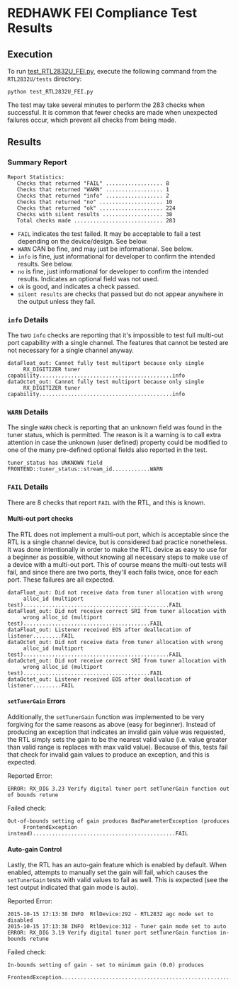 # REDHAWK FEI Compliance Test Results

## Execution

To run [test\_RTL2832U\_FEI.py](test_RTL2832U_FEI.py), execute the following command from the `RTL2832U/tests` directory:

```
python test_RTL2832U_FEI.py
```

The test may take several minutes to perform the 283 checks when successful. It is common that fewer checks are made when unexpected failures occur, which prevent all checks from being made.

## Results

### Summary Report

```
Report Statistics:
   Checks that returned "FAIL" .................. 8
   Checks that returned "WARN" .................. 1
   Checks that returned "info" .................. 2
   Checks that returned "no" .................... 10
   Checks that returned "ok" .................... 224
   Checks with silent results ................... 38
   Total checks made ............................ 283
```

* `FAIL` indicates the test failed. It may be acceptable to fail a test depending on the device/design. See below.
* `WARN` CAN be fine, and may just be informational. See below.
* `info` is fine, just informational for developer to confirm the intended results. See below.
* `no` is fine, just informational for developer to confirm the intended results. Indicates an optional field was not used.
* `ok` is good, and indicates a check passed.
* `silent results` are checks that passed but do not appear anywhere in the output unless they fail.

### `info` Details

The two `info` checks are reporting that it's impossible to test full multi-out port capability with a single channel. The features that cannot be tested are not necessary for a single channel anyway.

```
dataFloat_out: Cannot fully test multiport because only single
     RX_DIGITIZER tuner capability..........................................info
dataOctet_out: Cannot fully test multiport because only single
     RX_DIGITIZER tuner capability..........................................info
```

### `WARN` Details

The single `WARN` check is reporting that an unknown field was found in the tuner status, which is permitted. The reason is it a warning is to call extra attention in case the unknown (user defined) property could be modified to one of the many pre-defined optional fields also reported in the test.
```
tuner_status has UNKNOWN field FRONTEND::tuner_status::stream_id............WARN
```

### `FAIL` Details

There are 8 checks that report `FAIL` with the RTL, and this is known.

#### Multi-out port checks

The RTL does not implement a multi-out port, which is acceptable since the RTL is a single channel device, but is considered bad practice nonetheless. It was done intentionally in order to make the RTL device as easy to use for a beginner as possible, without knowing all necessary steps to make use of a device with a multi-out port. This of course means the multi-out tests will fail, and since there are two ports, they'll each fails twice, once for each port. These failures are all expected.

```
dataFloat_out: Did not receive data from tuner allocation with wrong
     alloc_id (multiport test)..............................................FAIL
dataFloat_out: Did not receive correct SRI from tuner allocation with
     wrong alloc_id (multiport test)........................................FAIL
dataFloat_out: Listener received EOS after deallocation of listener.........FAIL
dataOctet_out: Did not receive data from tuner allocation with wrong
     alloc_id (multiport test)..............................................FAIL
dataOctet_out: Did not receive correct SRI from tuner allocation with
     wrong alloc_id (multiport test)........................................FAIL
dataOctet_out: Listener received EOS after deallocation of listener.........FAIL
```

#### `setTunerGain` Errors

Additionally, the `setTunerGain` function was implemented to be very forgiving for the same reasons as above (easy for beginner). Instead of producing an exception that indicates an invalid gain value was requested, the RTL simply sets the gain to be the nearest valid value (i.e. value greater than valid range is replaces with max valid value). Because of this, tests fail that check for invalid gain values to produce an exception, and this is expected.

Reported Error:
```
ERROR: RX_DIG 3.23 Verify digital tuner port setTunerGain function out of bounds retune
```
Failed check:
```
Out-of-bounds setting of gain produces BadParameterException (produces
     FrontendException instead).............................................FAIL
```

#### Auto-gain Control

Lastly, the RTL has an auto-gain feature which is enabled by default. When enabled, attempts to manually set the gain will fail, which causes the `setTunerGain` tests with valid values to fail as well. This is expected (see the test output indicated that gain mode is auto).

Reported Error:
```
2015-10-15 17:13:38 INFO  RtlDevice:292 - RTL2832 agc mode set to disabled
2015-10-15 17:13:38 INFO  RtlDevice:312 - Tuner gain mode set to auto
ERROR: RX_DIG 3.19 Verify digital tuner port setTunerGain function in-bounds retune
```
Failed check:
```
In-bounds setting of gain - set to minimum gain (0.0) produces
     FrontendException......................................................FAIL
```

